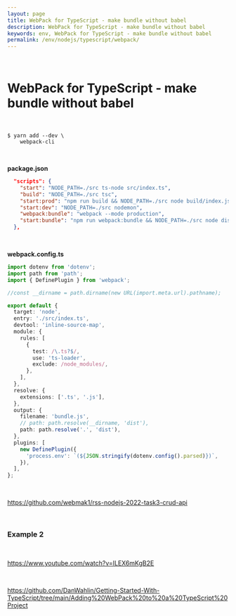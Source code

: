 ```yaml
---
layout: page
title: WebPack for TypeScript - make bundle without babel
description: WebPack for TypeScript - make bundle without babel
keywords: env, WebPack for TypeScript - make bundle without babel
permalink: /env/nodejs/typescript/webpack/
---
```


<br/>

# WebPack for TypeScript - make bundle without babel

<br/>

```
$ yarn add --dev \
    webpack-cli
```

<br/>

**package.json**

```json
  "scripts": {
    "start": "NODE_PATH=./src ts-node src/index.ts",
    "build": "NODE_PATH=./src tsc",
    "start:prod": "npm run build && NODE_PATH=./src node build/index.js",
    "start:dev": "NODE_PATH=./src nodemon",
    "webpack:bundle": "webpack --mode production",
    "start:bundle": "npm run webpack:bundle && NODE_PATH=./src node dist/bundle.js"
  },
```

<br/>

**webpack.config.ts**

```ts
import dotenv from 'dotenv';
import path from 'path';
import { DefinePlugin } from 'webpack';

//const __dirname = path.dirname(new URL(import.meta.url).pathname);

export default {
  target: 'node',
  entry: './src/index.ts',
  devtool: 'inline-source-map',
  module: {
    rules: [
      {
        test: /\.ts?$/,
        use: 'ts-loader',
        exclude: /node_modules/,
      },
    ],
  },
  resolve: {
    extensions: ['.ts', '.js'],
  },
  output: {
    filename: 'bundle.js',
    // path: path.resolve(__dirname, 'dist'),
    path: path.resolve('.', 'dist'),
  },
  plugins: [
    new DefinePlugin({
      'process.env': `(${JSON.stringify(dotenv.config().parsed)})`,
    }),
  ],
};
```

<br/>

https://github.com/webmak1/rss-nodejs-2022-task3-crud-api

<br/>

### Example 2

<br/>

https://www.youtube.com/watch?v=ILEX6mKgB2E

<br/>

https://github.com/DanWahlin/Getting-Started-With-TypeScript/tree/main/Adding%20WebPack%20to%20a%20TypeScript%20Project
